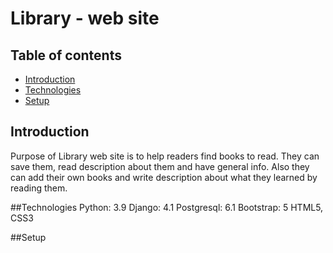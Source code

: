 # Library - web site
## Table of contents
* [Introduction](#introduction)
* [Technologies](#technologies)
* [Setup](#setup)

## Introduction
Purpose of Library web site is to help readers find books to read. They can save them, read description about them and have general info. 
Also they can add their own books and write description about what they learned by reading them.

##Technologies
Python: 3.9
Django: 4.1
Postgresql: 6.1
Bootstrap: 5
HTML5, CSS3

##Setup
